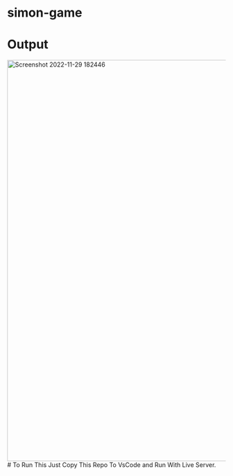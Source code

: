 # simon-game
# Output

<img width="925" alt="Screenshot 2022-11-29 182446" src="https://user-images.githubusercontent.com/83641122/204536718-0f39fe85-97ea-4942-afab-18d273a5a20b.png">
# To Run This Just Copy This Repo To VsCode and Run With Live Server.
